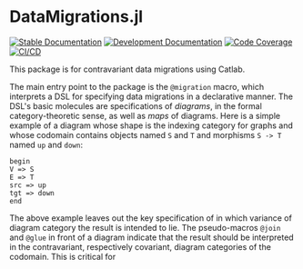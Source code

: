 # DataMigrations.jl

[![Stable Documentation](https://img.shields.io/badge/docs-stable-blue.svg)](https://AlgebraicJulia.github.io/DataMigrations.jl/stable)
[![Development Documentation](https://img.shields.io/badge/docs-dev-blue.svg)](https://AlgebraicJulia.github.io/DataMigrations.jl/dev)
[![Code Coverage](https://codecov.io/gh/AlgebraicJulia/DataMigrations.jl/branch/main/graph/badge.svg)](https://codecov.io/gh/AlgebraicJulia/DataMigrationse.jl)
[![CI/CD](https://github.com/AlgebraicJulia/DataMigrations.jl/actions/workflows/julia_ci.yml/badge.svg)](https://github.com/AlgebraicJulia/DataMigrations.jl/actions/workflows/julia_ci.yml)

This package is for contravariant data migrations using Catlab. 

The main entry point to the package is the `@migration` macro, which interprets a DSL for specifying data 
migrations in a declarative manner. The DSL's basic molecules are specifications of *diagrams*, in the formal
category-theoretic sense, as well as *maps* of diagrams. Here is a simple example of a diagram whose shape is the indexing category for graphs and whose codomain contains objects named `S` and `T` and morphisms `S -> T` named `up` and `down`:

```
begin
V => S
E => T
src => up
tgt => down
end
```

The above example leaves out the key specification of in which variance of diagram category the result is intended 
to lie. The pseudo-macros `@join` and `@glue` in front of a diagram indicate that the result should be interpreted 
in the contravariant, respectively covariant, diagram categories of the codomain. This is critical for 




